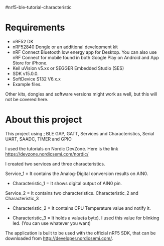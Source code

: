 #nrf5-ble-tutorial-characteristic
 
# Requirements

* nRF52 DK
* nRF52840 Dongle or an additional development kit
* nRF Connect Bluetooth low energy app for Desktop. You can also use nRF Connect for mobile found in both Google Play on Android and App Store for iPhone.
* Keil uVision v5.xx or SEGGER Embedded Studio (SES)
* SDK v15.0.0.
* SoftDevice S132 V6.x.x
* Example files.

Other kits, dongles and software versions might work as well, but this will not be covered here.

# About this project
This project using ; BLE GAP, GATT, Services and Characteristics, Serial UART, SAADC, TIMER and GPIO


I used the tutorials on Nordic DevZone. Here is the link https://devzone.nordicsemi.com/nordic/

I created two services and three characteristics.

Service_1 = It contains the Analog-Digital conversion results on AIN0.

 * Characteristic_1 = It shows digital output of AIN0 pin.
 
Service_2 = It contains two characteristics. Characteristic_2 and Characteristic_3

 * Characteristic_2 = It contains CPU Temperature value and notify it.

 * Characteristic_3 = It holds a value(a byte). I used this value for blinking led. (You can use whatever you want)

The application is built to be used with the official nRF5 SDK, that can be downloaded from http://developer.nordicsemi.com/.
